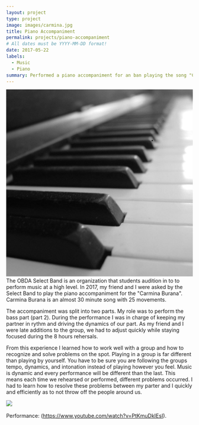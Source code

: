 ```yaml
---
layout: project
type: project
image: images/carmina.jpg
title: Piano Accompaniment
permalink: projects/piano-accompaniment
# All dates must be YYYY-MM-DD format!
date: 2017-05-22
labels:
  - Music
  - Piano
summary: Performed a piano accompaniment for an ban playing the song "Carmina Burana".
---
```

<img class="ui medium right floated image" src="/images/piano.jpg">
The OBDA Select Band is an organization that students audition in to to perform music at a high level.  In 2017, my friend and I were asked by the Select Band to play the piano accompaniment for the "Carmina Burana".  Carmina Burana is an almost 30 minute song with 25 movements.

The accompaniment was split into two parts.  My role was to perform the bass part (part 2).  During the performance I was in charge of keeping my partner in rythm and driving the dynamics of our part.  As my friend and I were late additions to the group, we had to adjust quickly while staying focused during the 8 hours rehersals.

From this experience I learned how to work well with a group and how to recognize and solve problems on the spot.  Playing in a group is far different than playing by yourself.  You have to be sure you are following the groups tempo, dynamics, and intonation instead of playing however you feel.  Music is dynamic and every performance will be different than the last.  This means each time we rehearsed or performed, different problems occurred.   I had to learn how to resolve these problems between my parter and I quickly and efficiently as to not throw off the people around us.

<img class="ui image" src="{{ site.baseurl }}/images/cotton-header.png">



Performance: (https://www.youtube.com/watch?v=PtKmuDkIEsI).

